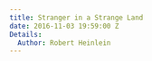 ```yaml
---
title: Stranger in a Strange Land
date: 2016-11-03 19:59:00 Z
Details:
  Author: Robert Heinlein
---
```


